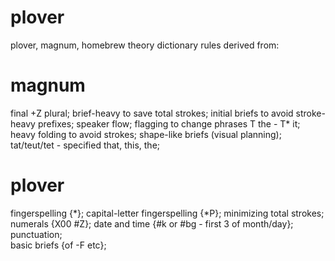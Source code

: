 # plover
plover, magnum, homebrew theory 
dictionary rules derived from: 


magnum
=====================
final +Z plural; 
brief-heavy to save total strokes;
initial briefs to avoid stroke-heavy prefixes; 
speaker flow; 
flagging to change phrases T the - T* it; 
heavy folding to avoid strokes; 
shape-like briefs (visual planning); 
tat/teut/tet - specified that, this, the; 


plover
=====================
fingerspelling {*};
capital-letter fingerspelling {*P};
minimizing total strokes;
numerals {X00 #Z};
date and time {#k or #bg - first 3 of month/day};  
punctuation;  
basic briefs {of -F etc}; 
